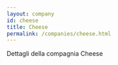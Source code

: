 ```yaml
---
layout: company
id: cheese
title: Cheese
permalink: /companies/cheese.html
---
```


Dettagli della compagnia Cheese
